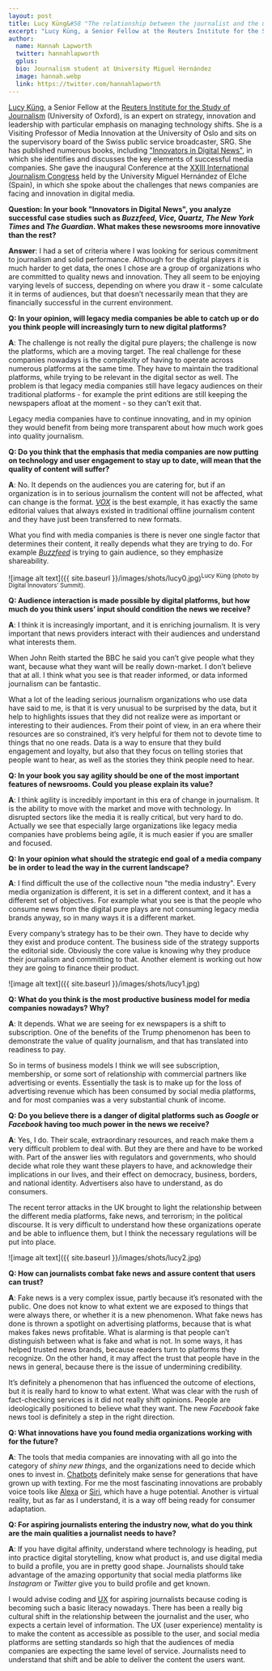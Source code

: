 ```yaml
---
layout: post
title: Lucy Küng&#58 "The relationship between the journalist and the user has shifted, audiences expect the same level of service as they get from social media platforms"
excerpt: "Lucy Küng, a Senior Fellow at the Reuters Institute for the Study of Journalism (University of Oxford), is an expert on strategy, innovation and leadership with particular emphasis on managing technology shifts. She is a Visiting Professor of Media Innovation at the University of Oslo and sits on the supervisory board of the Swiss public service broadcaster, SRG. She has published numerous books, including Innovators in Digital News, in which she identifies and discusses the key elements of successful media companies. She gave the inaugural Conference at the XXIII International Journalism Congressheld by the University Miguel Hernández of Elche (Spain), in which she spoke about the challenges that news companies are facing and innovation in digital media."
author:
  name: Hannah Lapworth
  twitter: hannahlapworth
  gplus:  
  bio: Journalism student at University Miguel Hernández
  image: hannah.webp
  link: https://twitter.com/hannahlapworth
---
```

[Lucy Küng](http://www.lucykung.com/), a Senior Fellow at the [Reuters Institute for the Study of Journalism](http://reutersinstitute.politics.ox.ac.uk/) (University of Oxford), is an expert on strategy, innovation and leadership with particular emphasis on managing technology shifts. She is a Visiting Professor of Media Innovation at the University of Oslo and sits on the supervisory board of the Swiss public service broadcaster, SRG. She has published numerous books, including ["Innovators in Digital News"](http://reutersinstitute.politics.ox.ac.uk/publication/innovators-digital-news), in which she identifies and discusses the key elements of successful media companies. She gave the inaugural Conference at the [XXIII International Journalism Congress](http://sep2017.umh.es/) held by the University Miguel Hernández of Elche (Spain), in which she spoke about the challenges that news companies are facing and innovation in digital media. 

**Question: In your book "Innovators in Digital News", you analyze successful case studies such as _Buzzfeed, Vice, Quartz, The New York Times_ and _The Guardian_. What makes these newsrooms more innovative than the rest?**

**Answer**: I had a set of criteria where I was looking for serious commitment to journalism and solid performance. Although for the digital players it is much harder to get data, the ones I chose are a group of organizations who are committed to quality news and innovation. They all seem to be enjoying varying levels of success, depending on where you draw it - some calculate it in terms of audiences, but that doesn’t necessarily mean that they are financially successful in the current environment. 

**Q: In your opinion, will legacy media companies be able to catch up or do you think people will increasingly turn to new digital platforms?**

**A**: The challenge is not really the digital pure players; the challenge is now the platforms, which are a moving target. The real challenge for these companies nowadays is the complexity of having to operate across numerous platforms at the same time. They have to maintain the traditional platforms, while trying to be relevant in the digital sector as well. The problem is that legacy media companies still have legacy audiences on their traditional platforms - for example the print editions are still keeping the newspapers afloat at the moment - so they can’t exit that. 

Legacy media companies have to continue innovating, and in my opinion they would benefit from being more transparent about how much work goes into quality journalism. 

**Q: Do you think that the emphasis that media companies are now putting on technology and user engagement to stay up to date, will mean that the quality of content will suffer?**

**A**: No. It depends on the audiences you are catering for, but if an organization is in to serious journalism the content will not be affected, what can change is the format. *[VOX](https://www.vox.com/)* is the best example, it has exactly the same editorial values that always existed in traditional offline journalism content and they have just been transferred to new formats.

What you find with media companies is there is never one single factor that determines their content, it really depends what they are trying to do. For example *[Buzzfeed](https://www.buzzfeed.com/)* is trying to gain audience, so they emphasize shareability.

![image alt text]({{ site.baseurl }}/images/shots/lucy0.jpg)<sup>Lucy Küng (photo by Digital Innovators’ Summit).

**Q: Audience interaction is made possible by digital platforms, but how much do you think users’ input should condition the news we receive?**

**A**: I think it is increasingly important, and it is enriching journalism. It is very important that news providers interact with their audiences and understand what interests them.

When John Reith started the BBC he said you can’t give people what they want, because what they want will be really down-market. I don’t believe that at all. I think what you see is that reader informed, or data informed journalism can be fantastic. 

What a lot of the leading serious journalism organizations who use data have said to me, is that it is very unusual to be surprised by the data, but it help to highlights issues that they did not realize were as important or interesting to their audiences. From their point of view, in an era where their resources are so constrained, it’s very helpful for them not to devote time to things that no one reads. Data is a way to ensure that they build engagement and loyalty, but also that they focus on telling stories that people want to hear, as well as the stories they think people need to hear.

**Q: In your book you say agility should be one of the most important features of newsrooms. Could you please explain its value?**

**A**: I think agility is incredibly important in this era of change in journalism. It is the ability to move with the market and move with technology. In disrupted sectors like the media it is really critical, but very hard to do. Actually we see that especially large organizations like legacy media companies have problems being agile, it is much easier if you are smaller and focused. 

**Q: In your opinion what should the strategic end goal of a media company be in order to lead the way in the current landscape?**

**A**: I find difficult the use of the collective noun "the media industry". Every media organization is different, it is set in a different context, and it has a different set of objectives. For example what you see is that the people who consume news from the digital pure plays are not consuming legacy media brands anyway, so in many ways it is a different market. 

Every company’s strategy has to be their own. They have to decide why they exist and produce content. The business side of the strategy supports the editorial side. Obviously the core value is knowing why they produce their journalism and committing to that. Another element is working out how they are going to finance their product. 

![image alt text]({{ site.baseurl }}/images/shots/lucy1.jpg)

**Q: What do you think is the most productive business model for media companies nowadays? Why?**

**A**: It depends. What we are seeing for ex newspapers is a shift to subscription. One of the benefits of the Trump phenomenon has been to demonstrate the value of quality journalism, and that has translated into readiness to pay. 

So in terms of business models I think we will see subscription, membership, or some sort of relationship with commercial partners like advertising or events. Essentially the task is to make up for the loss of advertising revenue which has been consumed by social media platforms, and for most companies was a very substantial chunk of income. 

**Q: Do you believe there is a danger of digital platforms such as _Google_ or _Facebook_ having too much power in the news we receive?**

**A**: Yes, I do. Their scale, extraordinary resources, and reach make them a very difficult problem to deal with. But they are there and have to be worked with. Part of the answer lies with regulators and governments, who should decide what role they want these players to have, and acknowledge their implications in our lives, and their effect on democracy, business, borders, and national identity. Advertisers also have to understand, as do consumers. 

The recent terror attacks in the UK brought to light the relationship between the different media platforms, fake news, and terrorism; in the political discourse. It is very difficult to understand how these organizations operate and be able to influence them, but I think the necessary regulations will be put into place.

![image alt text]({{ site.baseurl }}/images/shots/lucy2.jpg)

**Q: How can journalists combat fake news and assure content that users can trust?**

**A**: Fake news is a very complex issue, partly because it’s resonated with the public. One does not know to what extent we are exposed to things that were always there, or whether it is a new phenomenon. What fake news has done is thrown a spotlight on advertising platforms, because that is what makes fakes news profitable. What is alarming is that people can’t distinguish between what is fake and what is not. In some ways, it has helped trusted news brands, because readers turn to platforms they recognize. On the other hand, it may affect the trust that people have in the news in general, because there is the issue of undermining credibility. 

It’s definitely a phenomenon that has influenced the outcome of elections, but it is really hard to know to what extent. What was clear with the rush of fact-checking services is it did not really shift opinions. People are ideologically positioned to believe what they want. The new *Facebook* fake news tool is definitely a step in the right direction. 

**Q: What innovations have you found media organizations working with for the future?**

**A**: The tools that media companies are innovating with all go into the category of *shiny new things*, and the organizations need to decide which ones to invest in. [Chatbots](http://bbcnewslabs.co.uk/projects/bots/) definitely make sense for generations that have grown up with texting. For me the most fascinating innovations are probably voice tools like [Alexa](https://developer.amazon.com/alexa-voice-service) or [Siri](http://www.businessinsider.com/siri-vs-google-assistant-cortana-alexa-2016-11), which have a huge potential. Another is virtual reality, but as far as I understand, it is a way off being ready for consumer adaptation.

**Q: For aspiring journalists entering the industry now, what do you think are the main qualities a journalist needs to have?**

**A**: If you have digital affinity, understand where technology is heading, put into practice digital storytelling, know what product is, and use digital media to build a profile, you are in pretty good shape. Journalists should take advantage of the amazing opportunity that social media platforms like *Instagram* or *Twitter* give you to build profile and get known.

I would advise coding and [UX](https://www.theguardian.com/media-network/2015/apr/16/mobile-ux-invisible-link-digital-marketing) for aspiring journalists because coding is becoming such a basic literacy nowadays. There has been a really big cultural shift in the relationship between the journalist and the user, who expects a certain level of information. The UX (user experience) mentality is to make the content as accessible as possible to the user, and social media platforms are setting standards so high that the audiences of media companies are expecting the same level of service. Journalists need to understand that shift and be able to deliver the content the users want.
